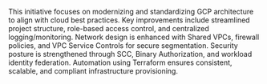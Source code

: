 This initiative focuses on modernizing and standardizing GCP architecture to align with cloud best practices.
Key improvements include streamlined project structure, role-based access control, and centralized logging/monitoring.
Network design is enhanced with Shared VPCs, firewall policies, and VPC Service Controls for secure segmentation.
Security posture is strengthened through SCC, Binary Authorization, and workload identity federation.
Automation using Terraform ensures consistent, scalable, and compliant infrastructure provisioning.
